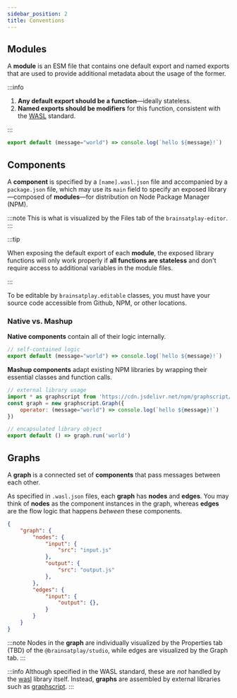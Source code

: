 ```yaml
---
sidebar_position: 2
title: Conventions
---
```


##  Modules
A **module** is an ESM file that contains one default export and named exports that are used to provide additional metadata about the usage of the former.

:::info

1. **Any default export should be a function**—ideally stateless.
2. **Named exports should be modifiers** for this function, consistent with the [WASL](../libraries/wasl/index.md) standard.

:::

```javascript title="hello.js"
export default (message="world") => console.log(`hello ${message}!`)
```

## Components
A **component** is specified by a `[name].wasl.json` file and accompanied by a `package.json` file, which may use its `main` field to specify an exposed library—composed of **modules**—for distribution on Node Package Manager (NPM).

:::note 
This is what is visualized by the Files tab of the `brainsatplay-editor`.
:::

:::tip 

When exposing the default export of each **module**, the exposed library functions will only work properly if **all functions are stateless** and don't require access to additional variables in the module files.

:::

To be editable by `brainsatplay.editable` classes, you must have your source code accessible from Github, NPM, or other locations.

### Native vs. Mashup
**Native components** contain all of their logic internally.

``` javascript
// self-contained logic
export default (message="world") => console.log(`hello ${message}!`)
```

**Mashup components** adapt existing NPM libraries by wrapping their essential classes and function calls.

``` javascript
// external library usage
import * as graphscript from 'https://cdn.jsdelivr.net/npm/graphscript/dist/index.esm.js'
const graph = new graphscript.Graph({
    operator: (message="world") => console.log(`hello ${message}!`)
})

// encapsulated library object
export default () => graph.run('world')
```

## Graphs
A **graph** is a connected set of **components** that pass messages between each other. 

As specified in `.wasl.json` files, each **graph** has **nodes** and **edges**. You may think of **nodes** as the component instances in the graph, whereas **edges** are the flow logic that happens *between* these components.

```json title="index.wasl.json"
{
    "graph": {
        "nodes": {
            "input": {
                "src": "input.js"
            },
            "output": {
                "src": "output.js"
            },
        },
        "edges": {
            "input": {
                "output": {},
            }
        }
    }
}
```

:::note 
Nodes in the **graph** are individually visualized by the Properties tab (TBD) of the `@brainsatplay/studio`, while edges are visualized by the Graph tab.
:::

:::info 
Although specified in the WASL standard, these are *not* handled by the [wasl](../libraries/wasl/index.md) library itself. Instead, **graphs** are assembled by external libraries such as [graphscript](../libraries/graphscript/index.md).
:::